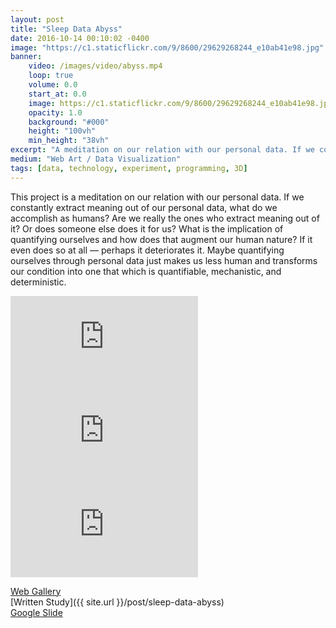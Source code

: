 ```yaml
---
layout: post
title: "Sleep Data Abyss"
date: 2016-10-14 00:10:02 -0400
image: "https://c1.staticflickr.com/9/8600/29629268244_e10ab41e98.jpg"
banner:
    video: /images/video/abyss.mp4
    loop: true
    volume: 0.0
    start_at: 0.0
    image: https://c1.staticflickr.com/9/8600/29629268244_e10ab41e98.jpg
    opacity: 1.0
    background: "#000"
    height: "100vh"
    min_height: "38vh"
excerpt: "A meditation on our relation with our personal data. If we constantly extract meaning out of our personal data, what do we accomplish as humans?"
medium: "Web Art / Data Visualization"
tags: [data, technology, experiment, programming, 3D]
---
```


This project is a meditation on our relation with our personal data. If we constantly extract meaning out of our personal data, what do we accomplish as humans? Are we really the ones who extract meaning out of it? Or does someone else does it for us? What is the implication of quantifying ourselves and how does that augment our human nature? If it even does so at all — perhaps it deteriorates it. Maybe quantifying ourselves through personal data just makes us less human and transforms our condition into one that which is quantifiable, mechanistic, and deterministic.

<iframe src="https://www.youtube.com/embed/3oG59mIRGM8" frameborder="0" allowfullscreen></iframe>

<iframe src="https://www.youtube.com/embed/uIyTG7S3zqE" frameborder="0" allowfullscreen></iframe>

<iframe src="https://www.youtube.com/embed/786-8AATBdQ" frameborder="0" allowfullscreen></iframe>

[Web Gallery](http://mbrav.github.io/archive/Lab-FA16/10/index.html)  
[Written Study]({{ site.url }}/post/sleep-data-abyss)  
[Google Slide](https://docs.google.com/presentation/d/11fYZgN1jCmeWrh6HuNKrUFw33DoWND-UYVVfhNRtQVo/edit)
